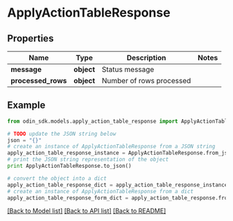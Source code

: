 # ApplyActionTableResponse


## Properties

Name | Type | Description | Notes
------------ | ------------- | ------------- | -------------
**message** | **object** | Status message | 
**processed_rows** | **object** | Number of rows processed | 

## Example

```python
from odin_sdk.models.apply_action_table_response import ApplyActionTableResponse

# TODO update the JSON string below
json = "{}"
# create an instance of ApplyActionTableResponse from a JSON string
apply_action_table_response_instance = ApplyActionTableResponse.from_json(json)
# print the JSON string representation of the object
print ApplyActionTableResponse.to_json()

# convert the object into a dict
apply_action_table_response_dict = apply_action_table_response_instance.to_dict()
# create an instance of ApplyActionTableResponse from a dict
apply_action_table_response_form_dict = apply_action_table_response.from_dict(apply_action_table_response_dict)
```
[[Back to Model list]](../README.md#documentation-for-models) [[Back to API list]](../README.md#documentation-for-api-endpoints) [[Back to README]](../README.md)


